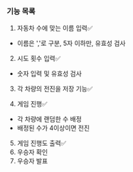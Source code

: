 ### 기능 목록

1. 자동차 수에 맞는 이름 입력✅

- 이름은 ','로 구분, 5자 이하만, 유효성 검사

2. 시도 횟수 입력✅

- 숫자 입력 및 유효성 검사

3. 각 차량의 전진을 저장 기능✅

4. 게임 진행✅

- 각 차량에 랜덤한 수 배정
- 배정된 수가 4이상이면 전진

5. 게임 진행도 출력✅
6. 우승자 확인
7. 우승자 발표
